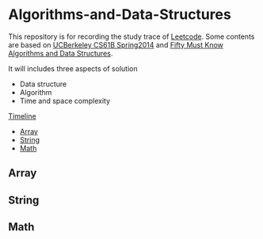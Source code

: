 # Algorithms-and-Data-Structures

This repository is for recording the study trace of [Leetcode](https://leetcode.com/problemset/all/). Some contents are based on [UCBerkeley CS61B Spring2014](https://people.eecs.berkeley.edu/~jrs/61b/) and [Fifty Must Know Algorithms and Data Structures](https://github.com/wangzheng0822/algo?from=singlemessage&isappinstalled=0).

It will includes three aspects of solution
- Data structure
- Algorithm
- Time and space complexity

[Timeline]()

* [Array](#array)
* [String](#string)
* [Math](#math)

## Array

## String

## Math
